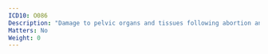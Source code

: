 ```yaml
---
ICD10: O086
Description: "Damage to pelvic organs and tissues following abortion and ectopic and molar pregnancy"
Matters: No
Weight: 0
---
```

